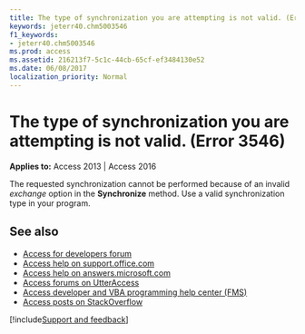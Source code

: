 ```yaml
---
title: The type of synchronization you are attempting is not valid. (Error 3546)
keywords: jeterr40.chm5003546
f1_keywords:
- jeterr40.chm5003546
ms.prod: access
ms.assetid: 216213f7-5c1c-44cb-65cf-ef3484130e52
ms.date: 06/08/2017
localization_priority: Normal
---
```



# The type of synchronization you are attempting is not valid. (Error 3546)

  

**Applies to:** Access 2013 | Access 2016

The requested synchronization cannot be performed because of an invalid  _exchange_ option in the **Synchronize** method. Use a valid synchronization type in your program.

## See also

- [Access for developers forum](https://social.msdn.microsoft.com/Forums/office/home?forum=accessdev)
- [Access help on support.office.com](https://support.office.com/search/results?query=Access)
- [Access help on answers.microsoft.com](https://answers.microsoft.com/)
- [Access forums on UtterAccess](https://www.utteraccess.com/forum/index.php?act=idx)
- [Access developer and VBA programming help center (FMS)](https://www.fmsinc.com/MicrosoftAccess/developer/)
- [Access posts on StackOverflow](https://stackoverflow.com/questions/tagged/ms-access)

[!include[Support and feedback](~/includes/feedback-boilerplate.md)]